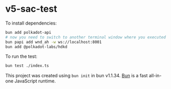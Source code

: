 # v5-sac-test

To install dependencies:

```bash
bun add polkadot-api
# now you need to switch to another terminal window where you executed bunx command, make sure that chains are running and copy Asset Hub's port in the command below (usually the port is 8001).
bun papi add wnd_ah -w ws://localhost:8001
bun add @polkadot-labs/hdkd
```

To run the test:

```bash
bun test ./index.ts
```

This project was created using `bun init` in bun v1.1.34. [Bun](https://bun.sh) is a fast all-in-one JavaScript runtime.
